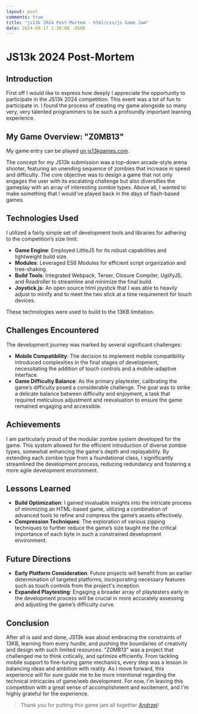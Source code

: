 ```yaml
---
layout: post
comments: true
title: "js13k 2024 Post-Mortem - html/css/js Game Jam"
date: 2024-09-17 1:30:00 -0500
---
```


# JS13k 2024 Post-Mortem

## Introduction
First off I would like to express how deeply I appreciate the opportunity to participate in the JS13k 2024 competition. This event was a lot of fun to participate in. I found the process of creating my game alongside so many very, very talented programmers to be such a profoundly important learning experience.

## My Game Overview: "Z0MB13"
My game entry can be played [on js13kgames.com](https://js13kgames.com/games/z0mb13).

The concept for my JS13k submission was a top-down arcade-style arena shooter, featuring an unending sequence of zombies that increase in speed and difficulty. The core objective was to design a game that not only engages the user with its escalating challenge but also diversifies the gameplay with an array of interesting zombie types. Above all, I wanted to make something that I would've played back in the days of flash-based games.

## Technologies Used
I utilized a fairly simple set of development tools and libraries for adhering to the competition’s size limit:
- **Game Engine**: Employed LittleJS for its robust capabilities and lightweight build size.
- **Modules**: Leveraged ES6 Modules for efficient script organization and tree-shaking.
- **Build Tools**: Integrated Webpack, Terser, Closure Compiler, UglifyJS, and Roadroller to streamline and minimize the final build.
- **Joystick.js**: An open source html joystick that I was able to heavily adjust to minify and to meet the two stick at a time requirement for touch devices.

These technologies were used to build to the 13KB limitation.

## Challenges Encountered
The development journey was marked by several significant challenges:
- **Mobile Compatibility**: The decision to implement mobile compatibility introduced complexities in the final stages of development, necessitating the addition of touch controls and a mobile-adaptive interface.
- **Game Difficulty Balance**: As the primary playtester, calibrating the game’s difficulty posed a considerable challenge. The goal was to strike a delicate balance between difficulty and enjoyment, a task that required meticulous adjustment and reevaluation to ensure the game remained engaging and accessible.

## Achievements
I am particularly proud of the modular zombie system developed for the game. This system allowed for the efficient introduction of diverse zombie types, somewhat enhancing the game's depth and replayability. By extending each zombie type from a foundational class, I significantly streamlined the development process, reducing redundancy and fostering a more agile development environment.

## Lessons Learned
- **Build Optimization**: I gained invaluable insights into the intricate process of minimizing an HTML-based game, utilizing a combination of advanced tools to refine and compress the game’s assets effectively.
- **Compression Techniques**: The exploration of various zipping techniques to further reduce the game’s size taught me the critical importance of each byte in such a constrained development environment.

## Future Directions
- **Early Platform Consideration**: Future projects will benefit from an earlier determination of targeted platforms, incorporating necessary features such as touch controls from the project's inception.
- **Expanded Playtesting**: Engaging a broader array of playtesters early in the development process will be crucial in more accurately assessing and adjusting the game’s difficulty curve.

## Conclusion
After all is said and done, JS13k was about embracing the constraints of 13KB, learning from every hurdle, and pushing the boundaries of creativity and design with such limited resources. "Z0MB13" was a project that challenged me to think critically, and optimize efficiently. From tackling mobile support to fine-tuning game mechanics, every step was a lesson in balancing ideas and ambition with reality. As I move forward, this experience will for sure guide me to be more intentional regarding the technical intricacies of game/web development. For now, I'm leaving this competition with a great sense of accomplishment and excitement, and I'm highly grateful for the experience.



> Thank you for putting this game jam all together [Andrzej](https://end3r.com/)!
